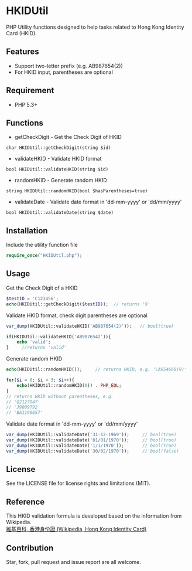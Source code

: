 # HKIDUtil
PHP Utility functions designed to help tasks related to Hong Kong Identity Card (HKID).

## Features
* Support two-letter prefix (e.g. AB987654(2))
* For HKID input, parentheses are optional 

## Requirement
* PHP 5.3+

## Functions
* getCheckDigit - Get the Check Digit of HKID
```
char HKIDUtil::getCheckDigit(string $id)
```
* validateHKID - Validate HKID format
```
bool HKIDUtil::validateHKID(string $id)
```
* randomHKID - Generate random HKID
```
string HKIDUtil::randomHKID(bool $hasParentheses=true)
```
* validateDate - Validate date format in 'dd-mm-yyyy' or 'dd/mm/yyyy'
```
bool HKIDUtil::validateDate(string $date)
```

## Installation 
Include the utility function file 
```PHP
require_once("HKIDUtil.php");
```

## Usage
Get the Check Digit of a HKID
```PHP
$testID = 'C123456';
echo(HKIDUtil::getCheckDigit($testID));  // returns '9'
```

Validate HKID format, check digit parentheses are optional
```PHP
var_dump(HKIDUtil::validateHKID('AB987654(2)'));   // bool(true)

if(HKIDUtil::validateHKID('AB9876542')){ 
    echo 'valid'; 
}     //returns 'valid'
```

Generate random HKID
```PHP
echo(HKIDUtil::randomHKID());     // returns HKID, e.g. 'LA654668(9)'

for($i = 0; $i < 3; $i++){
    echo(HKIDUtil::randomHKID(0)) . PHP_EOL;
}
// returns HKID without parentheses, e.g. 
// 'Q2127047'
// 'J9009792'
// 'BA1196657'
```

Validate date format in 'dd-mm-yyyy' or 'dd/mm/yyyy'
```PHP
var_dump(HKIDUtil::validateDate('31-12-1969'));     // bool(true)
var_dump(HKIDUtil::validateDate('01/01/1970'));     // bool(true)
var_dump(HKIDUtil::validateDate('1/1/1970'));       // bool(true)
var_dump(HKIDUtil::validateDate('30/02/1970'));     // bool(false)
```

## License
See the LICENSE file for license rights and limitations (MIT).

## Reference
This HKID validation formula is developed based on the information from Wikipedia.   
[維基百科, 香港身份證 (Wikipedia, Hong Kong Identity Card)](https://zh.wikipedia.org/w/index.php?title=%E9%A6%99%E6%B8%AF%E8%BA%AB%E4%BB%BD%E8%AD%89&variant=zh-hk#.E6.A0.A1.E9.A9.97.E7.A2.BC)

## Contribution
Star, fork, pull request and issue report are all welcome.